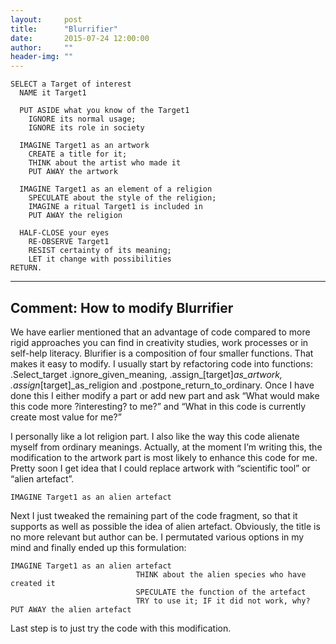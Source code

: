```yaml
---
layout:     post
title:      "Blurrifier"
date:       2015-07-24 12:00:00
author:     ""
header-img: ""
---
```


```
SELECT a Target of interest
  NAME it Target1

  PUT ASIDE what you know of the Target1
    IGNORE its normal usage;
    IGNORE its role in society

  IMAGINE Target1 as an artwork
    CREATE a title for it;
    THINK about the artist who made it
    PUT AWAY the artwork

  IMAGINE Target1 as an element of a religion
    SPECULATE about the style of the religion;
    IMAGINE a ritual Target1 is included in
    PUT AWAY the religion

  HALF-CLOSE your eyes
    RE-OBSERVE Target1
    RESIST certainty of its meaning;
    LET it change with possibilities
RETURN.
```

----

Comment: How to modify Blurrifier
-----------------------

We have earlier mentioned that an advantage of code compared to more rigid approaches you can find in creativity studies, work processes or in self-help literacy. Blurifier is a composition of four smaller functions. That makes it easy to modify. I usually start by refactoring code into functions: .Select_target .ignore_given_meaning, .assign_[target]_as_artwork, .assign_[target]_as_religion and .postpone_return_to_ordinary. Once I have done this I either modify a part or add new part and ask “What would make this code more ?interesting? to me?” and “What in this code is currently create most value for me?”

I personally like a lot religion part. I also like the way this code alienate myself from ordinary meanings. Actually, at the moment I’m writing this, the modification to the artwork part is most likely to enhance this code for me. Pretty soon I get idea that I could replace artwork with “scientific tool” or “alien artefact”.

```
IMAGINE Target1 as an alien artefact
```

Next I just tweaked the remaining part of the code fragment, so that it supports as well as possible the idea of alien artefact. Obviously, the title is no more relevant but author can be. I permutated various options in my mind and finally ended up this formulation:

```
IMAGINE Target1 as an alien artefact
                         	THINK about the alien species who have created it
                         	SPECULATE the function of the artefact
                         	TRY to use it; IF it did not work, why?
PUT AWAY the alien artefact
```

Last step is to just try the code with this modification.
